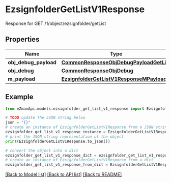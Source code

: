 # EzsignfolderGetListV1Response

Response for GET /1/object/ezsignfolder/getList

## Properties

Name | Type | Description | Notes
------------ | ------------- | ------------- | -------------
**obj_debug_payload** | [**CommonResponseObjDebugPayloadGetList**](CommonResponseObjDebugPayloadGetList.md) |  | 
**obj_debug** | [**CommonResponseObjDebug**](CommonResponseObjDebug.md) |  | [optional] 
**m_payload** | [**EzsignfolderGetListV1ResponseMPayload**](EzsignfolderGetListV1ResponseMPayload.md) |  | 

## Example

```python
from eZmaxApi.models.ezsignfolder_get_list_v1_response import EzsignfolderGetListV1Response

# TODO update the JSON string below
json = "{}"
# create an instance of EzsignfolderGetListV1Response from a JSON string
ezsignfolder_get_list_v1_response_instance = EzsignfolderGetListV1Response.from_json(json)
# print the JSON string representation of the object
print(EzsignfolderGetListV1Response.to_json())

# convert the object into a dict
ezsignfolder_get_list_v1_response_dict = ezsignfolder_get_list_v1_response_instance.to_dict()
# create an instance of EzsignfolderGetListV1Response from a dict
ezsignfolder_get_list_v1_response_from_dict = EzsignfolderGetListV1Response.from_dict(ezsignfolder_get_list_v1_response_dict)
```
[[Back to Model list]](../README.md#documentation-for-models) [[Back to API list]](../README.md#documentation-for-api-endpoints) [[Back to README]](../README.md)


